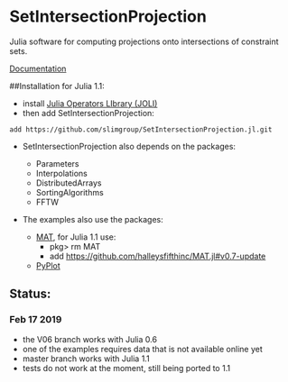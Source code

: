 # SetIntersectionProjection
Julia software for computing projections onto intersections of constraint sets.

[Documentation](https://petersbas.github.io/SetIntersectionProjectionDocs/)


##Installation for Julia 1.1:

 - install [Julia Operators LIbrary (JOLI)](https://github.com/slimgroup/JOLI.jl)
 - then add SetIntersectionProjection:
 
 ```
 add https://github.com/slimgroup/SetIntersectionProjection.jl.git
 ``` 

 - SetIntersectionProjection also depends on the packages: 
 	- Parameters
	- Interpolations
	- DistributedArrays
	- SortingAlgorithms
	- FFTW
	
- The examples also use the packages:
	- [MAT](https://github.com/JuliaIO/MAT.jl), for Julia 1.1 use: 
		- pkg> rm MAT
		- add https://github.com/halleysfifthinc/MAT.jl#v0.7-update
	- [PyPlot](https://github.com/JuliaPy/PyPlot.jl)
 
## Status:

###  Feb 17 2019

 - the V06 branch works with Julia 0.6
 - one of the examples requires data that is not available online yet
 - master branch works with Julia 1.1
 - tests do not work at the moment, still being ported to 1.1

